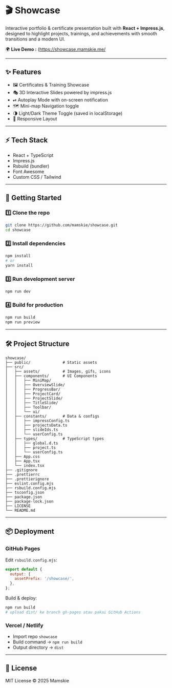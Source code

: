 # 🎬 Showcase

Interactive portfolio & certificate presentation built with **React + Impress.js**, designed to highlight projects, trainings, and achievements with smooth transitions and a modern UI.  

🌍 **Live Demo :** (https://showcase.mamskie.me/

---

## ✨ Features
- 🖼 Certificates & Training Showcase
- 🎭 3D Interactive Slides powered by impress.js
- ⏯ Autoplay Mode with on-screen notification
- 🗺 Mini-map Navigation toggle
- 🌗 Light/Dark Theme Toggle (saved in localStorage)
- 📱 Responsive Layout

---

## ⚡ Tech Stack
- React + TypeScript
- Impress.js
- Rsbuild (bundler)
- Font Awesome
- Custom CSS / Tailwind

---

## 🚀 Getting Started

### 1️⃣ Clone the repo
```bash
git clone https://github.com/mamskie/showcase.git
cd showcase
```

### 2️⃣ Install dependencies
```bash
npm install
# or
yarn install
```

### 3️⃣ Run development server
```bash
npm run dev
```

### 4️⃣ Build for production
```bash
npm run build
npm run preview
```

---

## 🛠 Project Structure
```
showcase/
├── public/              # Static assets
├── src/
│   ├── assets/          # Images, gifs, icons
│   ├── components/      # UI Components
│   │   ├── MiniMap/
│   │   ├── OverviewSlide/
│   │   ├── ProgressBar/
│   │   ├── ProjectCard/
│   │   ├── ProjectSlide/
│   │   ├── TitleSlide/
│   │   ├── Toolbar/
│   │   └── ui/
│   ├── constants/       # Data & configs
│   │   ├── impressConfig.ts
│   │   ├── projectsData.ts
│   │   ├── slideIds.ts
│   │   └── userConfig.ts
│   ├── types/           # TypeScript types
│   │   ├── global.d.ts
│   │   ├── project.ts
│   │   └── userConfig.ts
│   ├── App.css
│   ├── App.tsx
│   └── index.tsx
├── .gitignore
├── .prettierrc
├── .prettierignore
├── eslint.config.mjs
├── rsbuild.config.mjs
├── tsconfig.json
├── package.json
├── package-lock.json
├── LICENSE
└── README.md
```

---

## 📦 Deployment

### GitHub Pages
Edit `rsbuild.config.mjs`:
```js
export default {
  output: {
    assetPrefix: '/showcase/',
  },
};
```

Build & deploy:
```bash
npm run build
# upload dist/ ke branch gh-pages atau pakai GitHub Actions
```

### Vercel / Netlify
- Import repo `showcase`
- Build command → `npm run build`
- Output directory → `dist`

---

## 📜 License
MIT License © 2025 Mamskie
